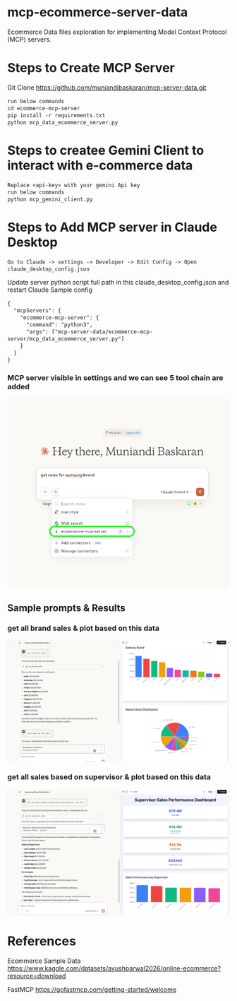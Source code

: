 # mcp-ecommerce-server-data
Ecommerce Data files exploration for implementing Model Context Protocol (MCP) servers.



# Steps to Create MCP Server

Git Clone 
https://github.com/muniandibaskaran/mcp-server-data.git

```
run below commands
cd ecommerce-mcp-server
pip install -r requirements.txt
python mcp_data_ecommerce_server.py
```
# Steps to createe Gemini Client to interact with e-commerce data

```
Replace <api-key> with your gemini Api key
run below commands 
python mcp_gemini_client.py
```

# Steps to Add MCP server in Claude Desktop
```
Go to Claude -> settings -> Developer -> Edit Config -> Open claude_desktop_config.json
```

Update server python script full path in this claude_desktop_config.json and restart Claude
Sample config
```
{
  "mcpServers": {
    "ecommerce-mcp-server": {
      "command": "python3",
      "args": ["mcp-server-data/ecommerce-mcp-server/mcp_data_ecommerce_server.py"]
    }
  }
}
```
### MCP server visible in settings and we can see 5 tool chain are added
![custom_connector.png](images/custom_connector.png)

## Sample prompts & Results


### get all brand sales & plot based on this data
![brands_sales_plot.png](images/brands_sales_plot.png)

### get all sales based on supervisor & plot based on this data
![supervisor_sales_plot.png](images/supervisor_sales_plot.png)


# References
Ecommerce Sample Data
https://www.kaggle.com/datasets/ayushparwal2026/online-ecommerce?resource=download

FastMCP
https://gofastmcp.com/getting-started/welcome
